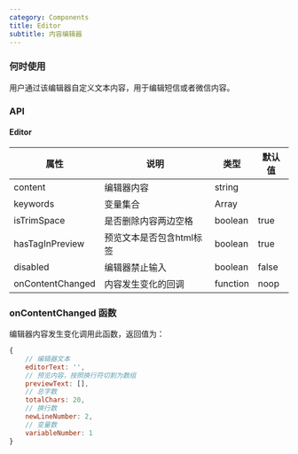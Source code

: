 ```yaml
---
category: Components
title: Editor
subtitle: 内容编辑器
---
```


### 何时使用
用户通过该编辑器自定义文本内容，用于编辑短信或者微信内容。

### API

#### Editor
| 属性 | 说明 | 类型 | 默认值 |
| --- | --- | --- | --- |
| content | 编辑器内容 | string |  |
| keywords | 变量集合 | Array |  |
| isTrimSpace | 是否删除内容两边空格 | boolean | true |
| hasTagInPreview | 预览文本是否包含html标签 | boolean | true |
| disabled | 编辑器禁止输入 | boolean | false |
| onContentChanged | 内容发生变化的回调 | function | noop |

### onContentChanged 函数
编辑器内容发生变化调用此函数，返回值为：
```js
{
    // 编辑器文本
    editorText: '',
    // 预览内容，按照换行符切割为数组
    previewText: [],
    // 总字数
    totalChars: 20,
    // 换行数
    newLineNumber: 2,
    // 变量数
    variableNumber: 1
}
```